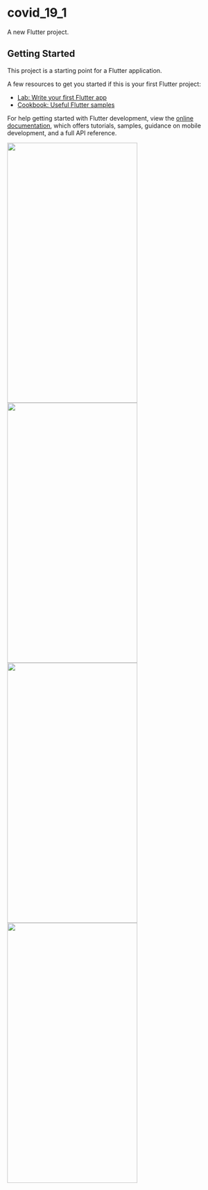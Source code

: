 
# covid_19_1

A new Flutter project.

## Getting Started

This project is a starting point for a Flutter application.

A few resources to get you started if this is your first Flutter project:

- [Lab: Write your first Flutter app](https://docs.flutter.dev/get-started/codelab)
- [Cookbook: Useful Flutter samples](https://docs.flutter.dev/cookbook)

For help getting started with Flutter development, view the
[online documentation](https://docs.flutter.dev/), which offers tutorials,
samples, guidance on mobile development, and a full API reference.


<img src="https://github.com/userdixit/covid_19_1/assets/120080979/56ced862-2475-45d7-b8ca-64657d47e339" width="300" height="600">


<img src="https://github.com/userdixit/covid_19_1/assets/120080979/fe897ea9-8046-4e39-b3b7-2d1efb200316" width="300" height="600">


<img src="https://github.com/userdixit/covid_19_1/assets/120080979/0139dd42-82e9-4015-93f9-4b171be01a08" width="300" height="600">



<img src="https://github.com/userdixit/covid_19_1/assets/120080979/8ee571f9-d51f-4720-82aa-1ecfd820b6d7" width="300" height="600">

